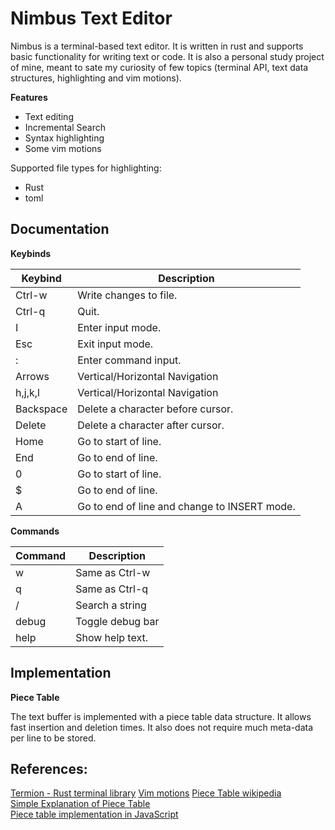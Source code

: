 # Nimbus Text Editor

Nimbus is a terminal-based text editor. It is written in rust and supports basic functionality for writing text or code.
It is also a personal study project of mine, meant to sate my curiosity of few topics (terminal API, text data structures, highlighting and vim motions).

**Features**
- Text editing
- Incremental Search
- Syntax highlighting
- Some vim motions

Supported file types for highlighting:
- Rust
- toml


## Documentation

**Keybinds**

| Keybind       | Description |
|-------------- | -------------- |
| Ctrl-w        | Write changes to file.    |
| Ctrl-q        | Quit.                     |
| I             | Enter input mode.         |
| Esc           | Exit input mode.          |
| :             | Enter command input.      |
| Arrows        | Vertical/Horizontal Navigation    |
| h,j,k,l       | Vertical/Horizontal Navigation    |
| Backspace     | Delete a character before cursor. |
| Delete        | Delete a character after cursor.  |
| Home          | Go to start of line.      |
| End           | Go to end of line.        |
| 0             | Go to start of line.      |
| $             | Go to end of line.        |
| A             | Go to end of line and change to INSERT mode.|

**Commands**

| Command | Description |
|-------------- | -------------- |
| w     | Same as Ctrl-w |
| q     | Same as Ctrl-q |
| /     | Search a string |
| debug | Toggle debug bar |
| help  | Show help text. |


## Implementation

**Piece Table**

The text buffer is implemented with a piece table data structure.
It allows fast insertion and deletion times.
It also does not require much meta-data per line to be stored.

## References:
[Termion - Rust terminal library](https://docs.rs/termion/latest/termion/)
[Vim motions](https://vimdoc.sourceforge.net/htmldoc/motion.html)
[Piece Table wikipedia](https://en.wikipedia.org/wiki/Piece_table)  
[Simple Explanation of Piece Table](https://darrenburns.net/posts/piece-table/)  
[Piece table implementation in JavaScript](https://github.com/sparkeditor/piece-table)  
